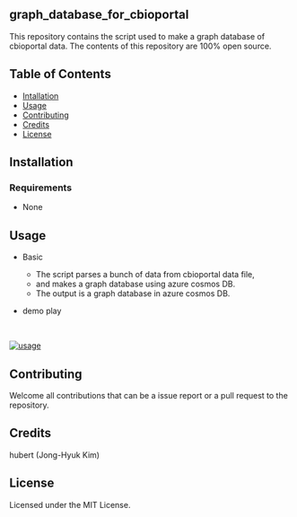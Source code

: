 ## graph_database_for_cbioportal
This repository contains the script used to make a graph database of cbioportal data.
The contents of this repository are 100% open source.


## Table of Contents
* [Intallation](#installation)
* [Usage](#usage)
* [Contributing](#contributing)
* [Credits](#credits)
* [License](#license)


## <a name="installation">Installation</a>
### Requirements
* None


## <a name="usage">Usage</a>

* Basic
  * The script parses a bunch of data from cbioportal data file,
  * and makes a graph database using azure cosmos DB.
  * The output is a graph database in azure cosmos DB.

* demo play
<br>

[![usage](https://github.com/hubert-bioinformatics/graph_database_for_cbioportal/blob/master/graph2.gif)](https://github.com/hubert-bioinformatics/graph_database_for_cbioportal/blob/master/graph2.gif)


## <a name="contributing">Contributing</a>


Welcome all contributions that can be a issue report or a pull request to the repository.


## <a name="credits">Credits</a>


hubert (Jong-Hyuk Kim)


## <a name="license">License</a>

Licensed under the MIT License.

